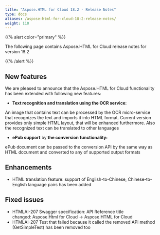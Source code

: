 ```yaml
---
title: "Aspose.HTML for Cloud 18.2 - Release Notes"
type: docs
aliases: /aspose-html-for-cloud-18-2-release-notes/
weight: 110
---
```


{{% alert color="primary" %}} 

The following page contains Aspose.HTML for Cloud release notes for version 18.2

{{% /alert %}} 
## **New features**
We are pleased to announce that the Aspose.HTML for Cloud functionality has been extended with following new features: 

- **Text recognition and translation using the OCR service:**

An image that contains text can be processed by the OCR micro-service that recognizes the text and imports it into HTML format. Current version provides only simple HTML layout, that will be enhanced furthermore. Also the recognized text can be translated to other languages

- **ePub support** by **the conversion functionality:**

ePub document can be passed to the conversion API by the same way as HTML document and converted to any of supported output formats
## **Enhancements**
- HTML translation feature: support of English-to-Chinese, Chinese-to-English language pairs has been added
## **Fixed issues**
- HTMLAI-207 Swagger specification: API Reference title changed: Aspose.Html for Cloud -> Aspose.HTML for Cloud
- HTMLAI-207 Test that failed because it called the removed API method (GetSimpleTest) has been removed too
